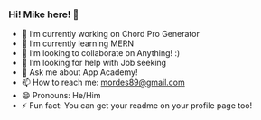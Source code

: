 ### Hi! Mike here! 👋

- 🔭 I’m currently working on Chord Pro Generator
- 🌱 I’m currently learning MERN
- 👯 I’m looking to collaborate on Anything! :)
- 🤔 I’m looking for help with Job seeking
- 💬 Ask me about App Academy!
- 📫 How to reach me: mordes89@gmail.com
- 😄 Pronouns: He/Him
- ⚡ Fun fact: You can get your readme on your profile page too!

